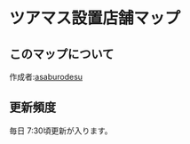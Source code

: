 # ツアマス設置店舗マップ

## このマップについて
作成者:[asaburodesu](https://twitter.com/asaburodesu)

## 更新頻度
毎日 7:30頃更新が入ります。
